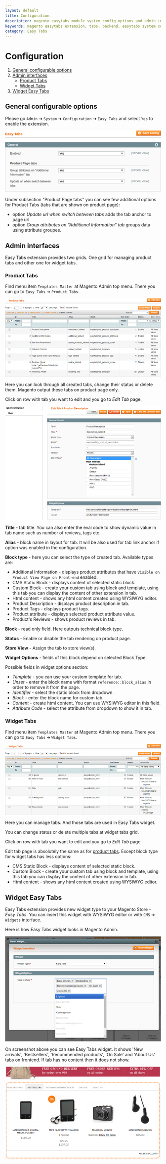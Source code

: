 ```yaml
---
layout: default
title: Configuration
description: magento easytabs module system config options and admin interface
keywords: magento easytabs extension, tabs, backend, easytabs system config
category: Easy Tabs
---
```


# Configuration

 1. [General configurable options](#general-configurable-options)
 2. [Admin interfaces](#admin-interfaces)
     -  [Product Tabs](#product-tabs)
     -  [Widget Tabs](#widget-tabs)
 3. [Widget Easy Tabs](#widget-easy-tabs)

## General configurable options

Please go `Admin` ➔ `System` ➔ `Configuration` ➔ `Easy Tabs` and select `Yes`
to enable the extension.

![System Config](/images/m1/extensions/easytabs/system-config.png)

Under subsection "Product Page tabs" you can see few additional options for
Product Tabs (tabs that are shown on product page):

 *  option _Update url when switch between tabs_ adds the tab anchor to page
    url
 *  option _Group attributes on "Additional Information" tab_ groups data
    using attribute groupes.

## Admin interfaces

Easy Tabs extension provides two grids. One grid for managing product tabs and
other one for widget tabs.

### Product Tabs

Find menu item `Templates Master` at Magento Admin top menu. There you can go
to `Easy Tabs` ➔ `Product Tabs`.

![Product Tabs](/images/m1/extensions/easytabs/admin-product-tabs.png)

Here you can look through all created tabs, change their status or delete them.
Magento output these tabs on product page only.

Click on row with tab you want to edit and you go to _Edit Tab_ page.

![Edit Product Tab](/images/m1/extensions/easytabs/edit-form.png)

**Title** - tab title. You can also enter the eval code to show dynamic value
in tab name such as number of reviews, tags etc.

**Alias** - block name in layout for tab. It will be also used for tab link
anchor if option was enabled in the configuration.

**Block type** - here you can select the type of created tab. Available types
are:

 -  Additional Information - displays product attributes that have `Visible on
    Product View Page on Front-end` enabled.
 -  CMS Static Block - displays content of selected static block.
 -  Custom Block - create your custom tab using block and template, using this
    tab you can display the content of other extension in tab.
 -  Html content - shows any html content created using WYSIWYG editor.
 -  Product Description - displays product description in tab.
 -  Product Tags - displays product tags.
 -  Product attribute - displays selected product attribute value.
 -  Product's Reviews - shows product reviews in tab.

**Block** - read only field. Here outputs technical block type.

**Status** - Enable or disable the tab rendering on product page.

**Store View** - Assign the tab to store view(s).

**Widget Options** - fields of this block depend on selected Block Type. 

Possible fields in widget options section:

 -  _Template_ - you can use your custom template for tab.
 -  _Unset_ - enter the block name with format `reference::block_alias` in
    order to remove it from the page.
 -  _Identifier_ - select the static block from dropdown.
 -  _Block_ - enter the block name for custom tab.
 -  _Content_ - create html content. You can use WYSIWYG editor in this field.
 -  _Attribute Code_ - select the attribute from dropdown to show it in tab.

### Widget Tabs

Find menu item `Templates Master` at Magento Admin top menu. There you can go
to `Easy Tabs` ➔ `Widget Tabs`.

![Widget Tabs](/images/m1/extensions/easytabs/admin-widget-tabs.png)

Here you can manage tabs. And those tabs are used in Easy Tabs widget.

You can change status or delete multiple tabs at widget tabs grid.

Click on row with tab you want to edit and you go to _Edit Tab_ page.

Edit tab page is absolutely the same as for [product tabs](#product-tabs).
Except block type for widget tabs has less options:

 -  CMS Static Block - displays content of selected static block.
 -  Custom Block - create your custom tab using block and template, using this
    tab you can display the content of other extension in tab.
 -  Html content - shows any html content created using WYSIWYG editor.

## Widget Easy Tabs

Easy Tabs extension provides new widget type to your Magento Store -
_Easy Tabs_. You can insert this widget with WYSIWYG editor or with 
`CMS` ➔ `Widgets` interface.

Here is how Easy Tabs widget looks in Magento Admin.

![Admin Widget](/images/m1/extensions/easytabs/admin-widget.png)

On screenshot above you can see Easy Tabs widget. It shows 'New arrivals',
'Bestsellers', 'Recommended products', 'On Sale' and 'About Us' tabs on frontend. If tab has no content then it does not show.

![Frontend Widget](/images/m1/extensions/easytabs/frontend-widget.png)
